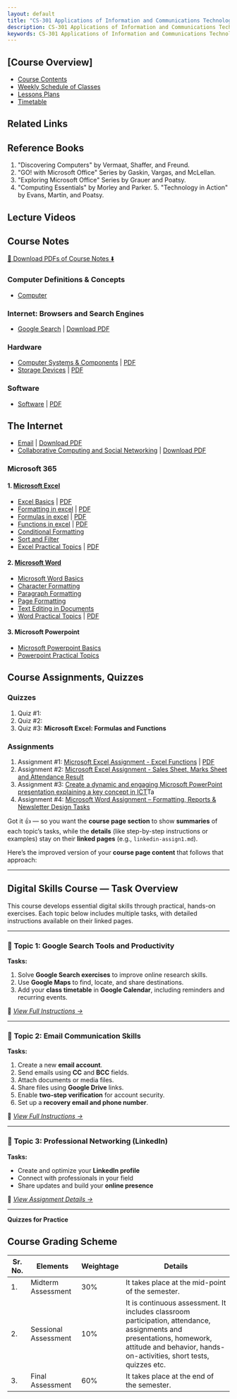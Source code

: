 ```yaml
---
layout: default
title: "CS-301 Applications of Information and Communications Technologies | Complete Study Materials & Practical Guides"
description: CS-301 Applications of Information and Communications Technologies
keywords: CS-301 Applications of Information and Communications Technologies
---
```


## [Course Overview]

- [Course Contents](docs/course-overview-cs301-aict.md)
- [Weekly Schedule of Classes](docs/weekly-schedule-cs301-aict.md)
- [Lessons Plans]()
- [Timetable](#)
  
## Related Links

## Reference Books

1. "Discovering Computers" by Vermaat, Shaffer, and Freund.
2. "GO! with Microsoft Office" Series by Gaskin, Vargas, and McLellan.
3. "Exploring Microsoft Office" Series by Grauer and Poatsy.
4. "Computing Essentials" by Morley and Parker. 5. "Technology in Action" by Evans, Martin, and Poatsy.

## Lecture Videos
  
## Course Notes

[📘 Download PDFs of Course Notes ⬇️](https://drive.google.com/drive/folders/1-9lPagVm1EYfqn3--3WtEu4CV9kJoD0B?usp=sharing)

### Computer Definitions & Concepts

- [Computer](../computer-basics/docs/computer.md)

### Internet: Browsers and Search Engines

- [Google Search](../google-workspace/docs/google-search/) \| [Download PDF](../google-workspace/docs/google-search/google-search.pdf)

### Hardware

- [Computer Systems & Components](../computer-basics/docs/hardware.md) \| [PDF](../computer-basics/docs/hardware.pdf)
- [Storage Devices](../computer-basics/docs/storage-devices.md) \| [PDF](../computer-basics/docs/storage-devices.pdf)

### Software

- [Software](../computer-basics/docs/software.md) \| [PDF](../computer-basics/docs/software.pdf)
  

## The Internet

- [Email](../google-workspace/docs/gmail/) \| [Download PDF](../google-workspace/docs/gmail/email.pdf) 
- [Collaborative Computing and Social Networking](../social-media/docs/linkedin/) \| [Download PDF](../social-media/docs/linkedin/index.md)
  
### Microsoft 365

#### 1. [Microsoft Excel](../ms-excel/index.md)

  - [Excel Basics](/ms-excel/docs/basics/) \| [PDF](/downloads/ms-excel/basics.pdf)
  - [Formatting in excel](../ms-excel/docs/formatting.md) \| [PDF](/downloads/ms-excel/formatting.pdf)
  - [Formulas in excel](../ms-excel/docs/formulas.md) \| [PDF](/downloads/ms-excel/formulas.pdf)
  - [Functions in excel](../ms-excel/docs/functions.md) \| [PDF](/downloads/ms-excel/functions.pdf)
  - [Conditional Formatting](../ms-excel/docs/advance-features.md)
  - [Sort and Filter](../ms-excel/docs/sort-filter.md)
  - [Excel Practical Topics](../ms-excel/docs/excel-practicals.md) \| [PDF](/downloads/ms-excel/excel-practicals.pdf)
  
#### 2. [Microsoft Word](../ms-word/index.md)

  - [Microsoft Word Basics](../ms-word/docs/basics.md)
  - [Character Formatting](../ms-word/docs/character-formatting.md)
  - [Paragraph Formatting](../ms-word/docs/paragraph-formatting.md)
  - [Page Formatting](../ms-word/docs/page-formatting.md)
  - [Text Editing in Documents](../ms-word/docs/stylish.md)
  - [Word Practical Topics](../ms-word/docs/word-practical.md) \| [PDF](../ms-word/docs/word-practical.pdf)

#### 3. Microsoft Powerpoint
  
  - [Microsoft Powerpoint Basics](../ms-powerpoint/docs/basics.md)
  - [Powerpoint Practical Topics](../ms-powerpoint/docs/powerpoint-practical.md)


## Course Assignments, Quizzes

### Quizzes

1. Quiz #1: 
2. Quiz #2: 
3. Quiz #3: **Microsoft Excel: Formulas and Functions**

### Assignments

1. Assignment #1: [Microsoft Excel Assignment - Excel Functions](../ms-excel/assignments/assign8.md) \| [PDF](/downloads/ms-excel/assignments/assign8.pdf)
2. Assignment #2: [Microsoft Excel Assignment - Sales Sheet, Marks Sheet and Attendance Result](https://yasirbhutta.github.io/ms-excel/assignments/)
3. Assignment #3: [Create a dynamic and engaging Microsoft PowerPoint presentation explaining a key concept in ICT](/cs-301/assignments/assign1.md)Ta
5. Assignment #4: [Microsoft Word Assignment – Formatting, Reports & Newsletter Design Tasks](../ms-word/assignments/ms-word-assign2.md)

Got it 👍 — so you want the **course page section** to show **summaries** of each topic’s tasks, while the **details** (like step-by-step instructions or examples) stay on their **linked pages** (e.g., `linkedin-assign1.md`).

Here’s the improved version of your **course page content** that follows that approach:

---

## **Digital Skills Course — Task Overview**

This course develops essential digital skills through practical, hands-on exercises.
Each topic below includes multiple tasks, with detailed instructions available on their linked pages.

---

### 🧭 **Topic 1: Google Search Tools and Productivity**

**Tasks:**

1. Solve **Google Search exercises** to improve online research skills.
2. Use **Google Maps** to find, locate, and share destinations.
3. Add your **class timetable** in **Google Calendar**, including reminders and recurring events.

📘 *[View Full Instructions →](#)*

---

### 📧 **Topic 2: Email Communication Skills**

**Tasks:**

1. Create a new **email account**.
2. Send emails using **CC** and **BCC** fields.
3. Attach documents or media files.
4. Share files using **Google Drive** links.
5. Enable **two-step verification** for account security.
6. Set up a **recovery email and phone number**.

📘 *[View Full Instructions →](../google-workspace/docs/gmail/#10--tasks-learning-to-use-an-email-account)*

---

### 💼 **Topic 3: Professional Networking (LinkedIn)**

**Tasks:**

* Create and optimize your **LinkedIn profile**
* Connect with professionals in your field
* Share updates and build your **online presence**

📘 *[View Assignment Details →](../social-media/assignments/linkedin-assign1.md)*

---

**Quizzes for Practice**

## Course Grading Scheme

| Sr. No. | Elements             | Weightage | Details                                                                                                                                                                                                 |
|---------|----------------------|-----------|---------------------------------------------------------------------------------------------------------------------------------------------------------------------------------------------------------|
| 1.      | Midterm Assessment   | 30%       | It takes place at the mid-point of the semester.                                                                                                                                                         |
| 2.      | Sessional Assessment | 10%       | It is continuous assessment. It includes classroom participation, attendance, assignments and presentations, homework, attitude and behavior, hands-on-activities, short tests, quizzes etc.             |
| 3.      | Final Assessment     | 60%       | It takes place at the end of the semester. |
 